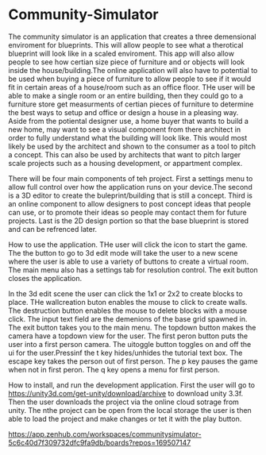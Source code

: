 # Community-Simulator
The community simulator is an application that creates a three demensional enviroment for blueprints. This will allow people to see what a therotical blueprint will look like in a scaled enviroment. This app will also allow people to see how certian size piece of furniture and or objects will look inside the house/building.The online application will also have to potential to be used when buying a piece of furniture to allow people to see if it would fit in certain areas of a house/room such as an office floor. THe user will be able to make a single room or an entire building, then they could go to a furniture store get measurments of certian pieces of furniture to determine the best ways to setup and office or design a house in a pleasing way. Aside from the potiental designer use, a home buyer that wants to build a new home, may want to see a visual component from there architect in order to fully understand what the building will look like. This would most likely be used by the architect and shown to the consumer as a tool to pitch a concept. This can also be used by architects that want to pitch larger scale projects such as a housing development, or appartment complex. 

There will be four main components of teh project. First a settings menu to allow full control over how the application runs on your device.The second is a 3D editor to create the buleprint/building that is still a concept. Third is an online component to allow designers to post concept ideas that people can use, or to promote their ideas so people may contact them for future projects. Last is the 2D design portion so that the base blueprint is stored and can be refrenced later.


How to use the application.
THe user will click the icon to start the game. The the button to go to 3d edit mode will take the user to a new scene where the user is able to use a variety of buttons to create a virtual room. The main menu also has a settings tab for resolution control. The exit button closes the application.

In the 3d edit scene the user can click the 1x1 or 2x2 to create blocks to place. THe wallcreation buton enables the mouse to click to create walls. The destruction button enables the mouse to delete blocks with a mouse click. The input text field are the demenions of the base grid spawned in. The exit button takes you to the main menu. The topdown button makes the camera have a topdown view for the user. The first peron button puts the user into a first person camera. The uitoggle button toggles on and off the ui for the user.Pressinf the t key hides/unhides the tutorial text box. The escape key takes the person out of first person. The p key pauses the game when not in first peron. The q key opens a menu for first person.

How to install, and run the development application.
First the user will go to https://unity3d.com/get-unity/download/archive to download unity 3.3f.
Then the user downloads the project via the online cloud sotrage from unity.
The nthe project can be open from the local storage the user is then able to load the project and make changes or tet it with the play button.


https://app.zenhub.com/workspaces/communitysimulator-5c6c40d7f309732dfc9fa9db/boards?repos=169507147
